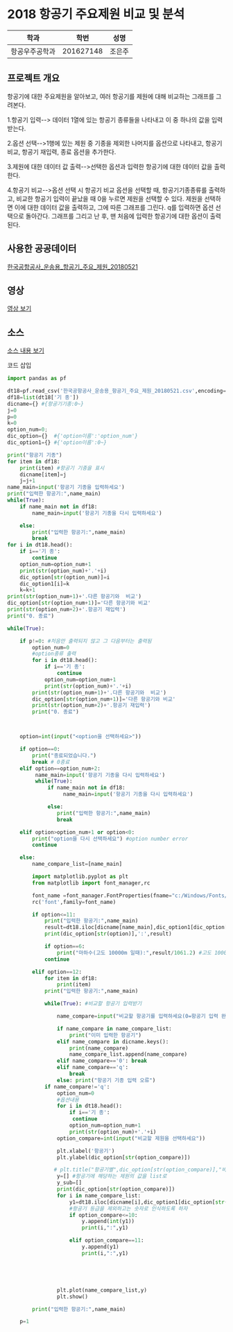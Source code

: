 
# 2018 항공기 주요제원 비교 및 분석

학과 | 학번 | 성명
---- | ---- | ---- 
항공우주공학과 |201627148| 조은주|


## 프로젝트 개요
항공기에 대한 주요제원을 알아보고, 여러 항공기를 제원에 대해 비교하는 그래프를 그려본다.

1.항공기 입력--> 데이터 1열에 있는 항공기 종류들을 나타내고 이 중 하나의 값을 입력받는다.

2.옵션 선택-->1행에 있는 제원 중 기종을 제외한 나머지를 옵션으로 나타내고, 항공기 비교, 항공기 재입력, 종료 옵션을 추가한다.

3.제원에 대한 데이터 값 출력-->선택한 옵션과 입력한 항공기에 대한 데이터 값을 출력한다.

4.항공기 비교-->옵션 선택 시 항공기 비교 옵션을 선택할 때, 항공기기종종류를 출력하고, 비교한 항공기 입력이 끝났을 때 0을 누르면 제원을 선택할 수 있다. 제원을 선택하면 이에 대한 데이터 값을 출력하고, 그에 따른 그래프를 그린다. q를 입력하면 옵션 선택으로 돌아간다. 그래프를 그리고 난 후, 맨 처음에 입력한 항공기에 대한 옵션이 출력된다.


## 사용한 공공데이터 
[한국공항공사_운송용_항공기_주요_제원_20180521](https://github.com/ijcho135/python2019/blob/master/%ED%95%9C%EA%B5%AD%EA%B3%B5%ED%95%AD%EA%B3%B5%EC%82%AC_%EC%9A%B4%EC%86%A1%EC%9A%A9_%ED%95%AD%EA%B3%B5%EA%B8%B0_%EC%A3%BC%EC%9A%94_%EC%A0%9C%EC%9B%90_20180521.csv)
## 영상
[영상 보기](https://github.com/ijcho135/python2019/blob/master/TERM.mp4) 

## 소스
[소스 내용 보기](https://github.com/ijcho135/python2019/blob/master/term.py) 

코드 삽입
~~~python
import pandas as pf

dt18=pf.read_csv('한국공항공사_운송용_항공기_주요_제원_20180521.csv',encoding='CP949')
df18=list(dt18['기 종'])
dicname={} #{항공기기종:0~}
j=0
p=0
k=0
option_num=0;
dic_option={}  #{'option이름':'option_num'}
dic_option1={} #{'option이름':0~}

print("항공기 기종")
for item in df18:
    print(item) #항공기 기종을 표시
    dicname[item]=j
    j=j+1
name_main=input('항공기 기종을 입력하세요')
print("입력한 항공기:",name_main)
while(True):
    if name_main not in df18:
        name_main=input('항공기 기종을 다시 입력하세요')

    else:
        print("입력한 항공기:",name_main)
        break
for i in dt18.head():
    if i=='기 종':
        continue
    option_num=option_num+1
    print(str(option_num)+'.'+i)
    dic_option[str(option_num)]=i
    dic_option1[i]=k
    k=k+1
print(str(option_num+1)+'.다른 항공기와  비교')
dic_option[str(option_num+1)]='다른 항공기와 비교'
print(str(option_num+2)+'.항공기 재입력')
print("0. 종료")

while(True):

    if p!=0: #처음만 출력되지 않고 그 다음부터는 출력됨
        option_num=0
        #option종류 출력
        for i in dt18.head():
            if i=='기 종':
                continue
            option_num=option_num+1
            print(str(option_num)+'.'+i)
        print(str(option_num+1)+'.다른 항공기와  비교')
        dic_option[str(option_num+1)]='다른 항공기와 비교'
        print(str(option_num+2)+'.항공기 재입력')
        print("0. 종료")



    option=int(input("<option을 선택하세요>"))

    if option==0:
        print("종료되었습니다.")
        break # 0종료
    elif option==option_num+2:
         name_main=input('항공기 기종을 다시 입력하세요')
         while(True):
             if name_main not in df18:
                  name_main=input('항공기 기종을 다시 입력하세요')

             else:
                print("입력한 항공기:",name_main)
                break

    elif option>option_num+1 or option<0:
        print("option을 다시 선택하세요") #option number error
        continue

    else:
        name_compare_list=[name_main]

        import matplotlib.pyplot as plt
        from matplotlib import font_manager,rc

        font_name =font_manager.FontProperties(fname="c:/Windows/Fonts/malgun.ttf").get_name()
        rc('font',family=font_name)

        if option<=11:
            print("입력한 항공기:",name_main)
            result=dt18.iloc[dicname[name_main],dic_option1[dic_option[str(option)]]+1]
            print(dic_option[str(option)],':',result)

            if option==6:
                print("마하수(고도 10000m 일때):",result/1061.2) #고도 10000m 일때의 마하수
            continue

        elif option==12:
            for item in df18:
                print(item)
            print("입력한 항공기:",name_main)

            while(True): #비교할 항공기 입력받기

                name_compare=input("비교할 항공기를 입력하세요(0=항공기 입력 완료, q=옵션메뉴로 돌아가기):")

                if name_compare in name_compare_list:
                    print("이미 입력한 항공기")
                elif name_compare in dicname.keys():
                    print(name_compare)
                    name_compare_list.append(name_compare)
                elif name_compare=='0': break
                elif name_compare=='q':
                    break
                else: print("항공기 기종 입력 오류")
            if name_compare!='q':
                option_num=0
                #옵션내용
                for i in dt18.head():
                    if i=='기 종':
                     continue
                    option_num=option_num+1
                    print(str(option_num)+'.'+i)
                option_compare=int(input("비교할 제원을 선택하세요"))

                plt.xlabel('항공기')
                plt.ylabel(dic_option[str(option_compare)])

               # plt.title("항공기별",dic_option[str(option_compare)],"비교")
                y=[] #항공기에 해당하는 제원의 값을 list로
                y_sub=[]
                print(dic_option[str(option_compare)])
                for i in name_compare_list:
                    y1=dt18.iloc[dicname[i],dic_option1[dic_option[str(option_compare)]]+1]
                    #항공기 등급을 제외하고는 숫자로 인식하도록 하자
                    if option_compare<=10:
                        y.append(int(y1))
                        print(i,":",y1)

                    elif option_compare==11:
                        y.append(y1)
                        print(i,":",y1)





                plt.plot(name_compare_list,y)
                plt.show()

        print("입력한 항공기:",name_main)

    p=1

~~~
